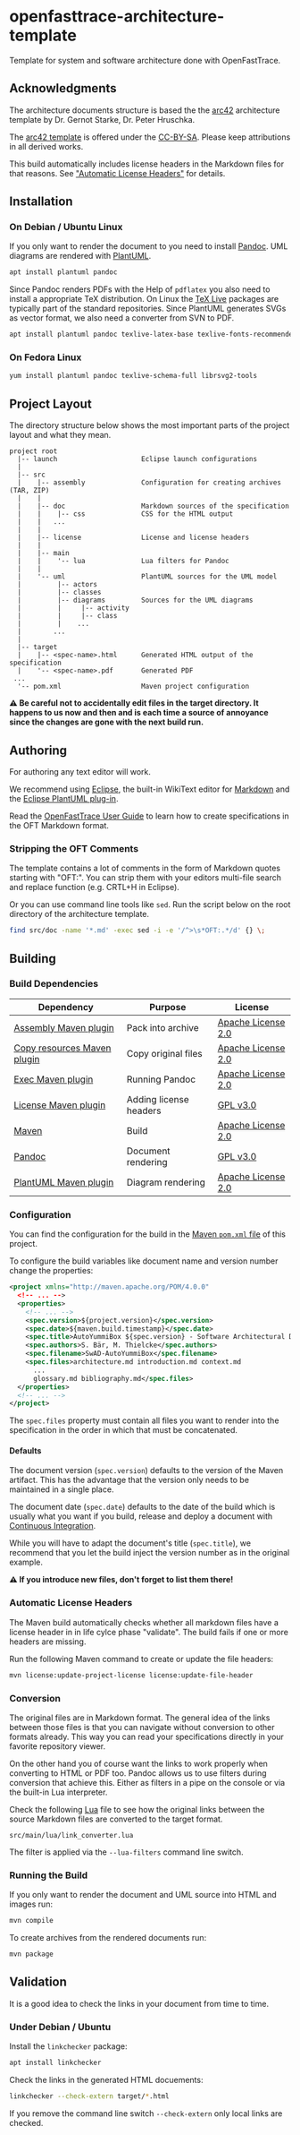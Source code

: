 # openfasttrace-architecture-template

Template for system and software architecture done with OpenFastTrace.

## Acknowledgments

The architecture documents structure is based the the [arc42](https://arc42.org) architecture template by Dr. Gernot Starke, Dr. Peter Hruschka.

The [arc42 template](https://github.com/arc42/arc42-template) is offered under the [CC-BY-SA](LICENSE.txt). Please keep attributions in all derived works.

This build automatically includes license headers in the Markdown files for that reasons. See ["Automatic License Headers"](#automatic-license-headers) for details.
 
## Installation

### On Debian / Ubuntu Linux

If you only want to render the document to you need to install [Pandoc](https://pandoc.org). UML diagrams are rendered with [PlantUML](https://plantuml.com).

```bash
apt install plantuml pandoc
```

Since Pandoc renders PDFs with the Help of `pdflatex` you also need to install a appropriate TeX distribution. On Linux the [TeX Live](https://tug.org/texlive/) packages are typically part of the standard repositories. Since PlantUML generates SVGs as vector format, we also need a converter from SVN to PDF.

```bash
apt install plantuml pandoc texlive-latex-base texlive-fonts-recommended librsvg2-bin
```

### On Fedora Linux

```bash
yum install plantuml pandoc texlive-schema-full librsvg2-tools
```

## Project Layout

The directory structure below shows the most important parts of the project layout and what they mean.

```
project root
  |-- launch                     Eclipse launch configurations
  |
  |-- src
  |    |-- assembly              Configuration for creating archives (TAR, ZIP)
  |    |
  |    |-- doc                   Markdown sources of the specification
  |    |    |-- css              CSS for the HTML output
  |    |   ...
  |    |
  |    |-- license               License and license headers
  |    |
  |    |-- main
  |    |    '-- lua              Lua filters for Pandoc
  |    |
  |    '-- uml                   PlantUML sources for the UML model
  |         |-- actors         
  |         |-- classes
  |         |-- diagrams         Sources for the UML diagrams
  |         |     |-- activity
  |         |     |-- class
  |         |    ...
  |        ...
  |
  |-- target
  |    |-- <spec-name>.html      Generated HTML output of the specification
  |    '-- <spec-name>.pdf       Generated PDF
 ...
  '-- pom.xml                    Maven project configuration
```

**&#9888; Be careful not to accidentally edit files in the target directory. It happens to us now and then and is each time a source of annoyance since the changes are gone with the next build run.** 


## Authoring

For authoring any text editor will work.

We recommend using [Eclipse](https://eclipse.org), the built-in WikiText editor for [Markdown](https://daringfireball.net/projects/markdown/) and the [Eclipse PlantUML plug-in](http://plantuml.com/eclipse).

Read the [OpenFastTrace User Guide](https://github.com/itsallcode/openfasttrace/blob/master/doc/user_guide.md) to learn how to create specifications in the OFT Markdown format.

### Stripping the OFT Comments

The template contains a lot of comments in the form of Markdown quotes starting with "OFT:". You can strip them with your editors multi-file search and replace function (e.g. CRTL+H in Eclipse).

Or you can use command line tools like `sed`. Run the script below on the root directory of the architecture template.

```bash
find src/doc -name '*.md' -exec sed -i -e '/^>\s*OFT:.*/d' {} \;
```

## Building

### Build Dependencies

| Dependency                                                                              | Purpose                | License                                                                |
|-----------------------------------------------------------------------------------------|------------------------|------------------------------------------------------------------------|
| [Assembly Maven plugin](https://maven.apache.org/plugins/maven-assembly-plugin/)        | Pack into archive      | [Apache License 2.0](https://www.apache.org/licenses/LICENSE-2.0.html) |
| [Copy resources Maven plugin](https://maven.apache.org/plugins/maven-resources-plugin/) | Copy original files    | [Apache License 2.0](https://www.apache.org/licenses/LICENSE-2.0.html) |              |
| [Exec Maven plugin](https://www.mojohaus.org/exec-maven-plugin/)                        | Running Pandoc         | [Apache License 2.0](https://www.apache.org/licenses/LICENSE-2.0.html) |
| [License Maven plugin](http://www.mojohaus.org/license-maven-plugin/)                   | Adding license headers | [GPL v3.0](http://www.gnu.org/licenses/quick-guide-gplv3.html)         |
| [Maven](https://maven.apache.org/)                                                      | Build                  | [Apache License 2.0](https://www.apache.org/licenses/LICENSE-2.0.html) |
| [Pandoc](https://pandoc.org)                                                            | Document rendering     | [GPL v3.0](http://www.gnu.org/licenses/quick-guide-gplv3.html)         |
| [PlantUML Maven plugin](https://github.com/jeluard/maven-plantuml-plugin)               | Diagram rendering      | [Apache License 2.0](https://www.apache.org/licenses/LICENSE-2.0.html) |

### Configuration

You can find the configuration for the build in the [Maven `pom.xml` file](pom.xml) of this project.

To configure the build variables like document name and version number change the properties:

```xml
<project xmlns="http://maven.apache.org/POM/4.0.0"
  <!-- ... -->
  <properties>
    <!-- ... -->
    <spec.version>${project.version}</spec.version>
    <spec.date>${maven.build.timestamp}</spec.date>
    <spec.title>AutoYummiBox ${spec.version} - Software Architectural Design</spec.title>
    <spec.authors>S. Bär, M. Thielcke</spec.authors>
    <spec.filename>SwAD-AutoYummiBox</spec.filename>
    <spec.files>architecture.md introduction.md context.md
      ...
      glossary.md bibliography.md</spec.files>
  </properties>
  <!-- ... -->
</project>
```

The `spec.files` property must contain all files you want to render into the specification in the order in which that must be concatenated.

#### Defaults

The document version (`spec.version`) defaults to the version of the Maven artifact. This has the advantage that the version only needs to be maintained in a single place.

The document date (`spec.date`) defaults to the date of the build which is usually what you want if you build, release and deploy a document with [Continuous Integration](https://en.wikipedia.org/wiki/Continuous_integration).

While you will have to adapt the document's title (`spec.title`), we recommend that you let the build inject the version number as in the original example.

**&#9888; If you introduce new files, don't forget to list them there!**

### Automatic License Headers

The Maven build automatically checks whether all markdown files have a license header in in life cylce phase "validate". The build fails if one or more headers are missing.

Run the following Maven command to create or update the file headers:

```bash
mvn license:update-project-license license:update-file-header
```

### Conversion

The original files are in Markdown format. The general idea of the links between those files is that you can navigate without conversion to other formats already. This way you can read your specifications directly in your favorite repository viewer.

On the other hand you of course want the links to work properly when converting to HTML or PDF too. Pandoc allows us to use filters during conversion that achieve this. Either as filters in a pipe on the console or via the built-in Lua interpreter.

Check the following [Lua](https://www.lua.org/) file to see how the original links between the source Markdown files are converted to the target format.

    src/main/lua/link_converter.lua

The filter is applied via the `--lua-filters` command line switch.

### Running the Build

If you only want to render the document and UML source into HTML and images run:

```bash
mvn compile
```

To create archives from the rendered documents run:

```bash
mvn package
```

## Validation

It is a good idea to check the links in your document from time to time.

### Under Debian / Ubuntu

Install the `linkchecker` package:

```bash
apt install linkchecker
```

Check the links in the generated HTML docuements:

```bash
linkchecker --check-extern target/*.html
```

If you remove the command line switch `--check-extern` only local links are checked. 
